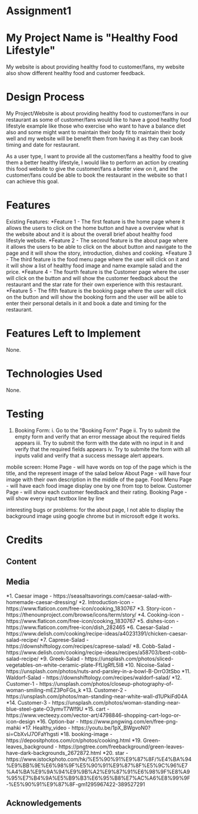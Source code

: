 # Assignment1
# My Project Name is "Healthy Food Lifestyle"
My website is about providing healthy food to customer/fans, my website also show different healthy food and customer feedback.

<h1>Design Process</h1>
My Project/Website is about providing healthy food to customer/fans in our restaurant as some of customer/fans would like to have a good healthy food lifestyle example like those who exercise who want to have a balance diet also and some might want to maintain their body fit to maintain their body well and my website will be benefit them from having it as they can book timing and date for restaurant.

As a user type, I want to provide all the customer/fans a healthy food to give them a better healthy lifestyle, I would like to perform an action by creating this food website to give the customer/fans a better view on it, and the customer/fans could be able to book the restaurant in the website so that I can achieve this goal.

<h1>Features</h1>
Existing Features:
*Feature 1 - The first feature is the home page where it allows the users to click on the home button and have a overview what is the website about and it is about the overall brief about healthy food lifestyle website.
*Feature 2 - The second feature is the about page where it allows the users to be able to click on the about button and navigate to the page and it will show the story, introduction, dishes and cooking.
*Feature 3 - The third feature is the food menu page where the user will click on it and it will show a list of healthy food image and name example salad and the price.
*Feature 4 - The fourth feature is the Customer page where the user will click on the button and will show the customer feedback about the restaurant and the star rate for their own experience with this restaurant.
*Feature 5 - The fifth feature is the booking page where the user will click on the button and will show the booking form and the user will be able to enter their personal details in it and book a date and timing for the restaurant.

<h1>Features Left to Implement</h1>
None.

# Technologies Used
None.

# Testing
1. Booking Form:
  i. Go to the "Booking Form" Page
 ii. Try to submit the empty form and verify that an error message about the required fields appears
iii. Try to submit the form with the date with no input in it and verify that the required fields appears
 iv. Try to submite the form with all inputs valid and verify that a success message alert appears.

 mobile screen:
 Home Page - will have words on top of the page which is the title, and the represent image of the salad below
 About Page - will have four image with their own description in the middle of the page.
 Food Menu Page - will have each food image display one by one from top to below.
 Customer Page - will show each customer feedback and their rating.
 Booking Page - will show every input textbox line by line

 interesting bugs or problems:
 for the about page, I not able to display the background image using google chrome but in microsoft edge it works.

# Credits
<h2>Content</h2>
<h2>Media</h2>
*1. Caesar image - https://seasaltsavorings.com/caesar-salad-with-homemade-caesar-dressing/
*2. Introduction-icon -  https://www.flaticon.com/free-icon/cooking_1830767
*3. Story-icon - https://thenounproject.com/browse/icons/term/story/
*4. Cooking-icon - https://www.flaticon.com/free-icon/cooking_1830767
*5. dishes-icon - https://www.flaticon.com/free-icon/dish_282465
*6. Caesar-Salad - https://www.delish.com/cooking/recipe-ideas/a40231391/chicken-caesar-salad-recipe/
*7. Caprese-Salad - https://downshiftology.com/recipes/caprese-salad/
*8. Cobb-Salad - https://www.delish.com/cooking/recipe-ideas/recipes/a58703/best-cobb-salad-recipe/
*9. Greek-Salad - https://unsplash.com/photos/sliced-vegetables-on-white-ceramic-plate-FfLlgRfL5l8
*10. Nicoise-Salad - https://unsplash.com/photos/nuts-and-parsley-in-a-bowl-B-DrrO3tSbo
*11. Waldorf-Salad - https://downshiftology.com/recipes/waldorf-salad/
*12. Customer-1 - https://unsplash.com/photos/closeup-photography-of-woman-smiling-mEZ3PoFGs_k
*13. Customer-2 - https://unsplash.com/photos/man-standing-near-white-wall-d1UPkiFd04A
*14. Customer-3 - https://unsplash.com/photos/woman-standing-near-blue-steel-gate-O3ymvT7Wf9U
*15. cart - https://www.vecteezy.com/vector-art/4798846-shopping-cart-logo-or-icon-design
*16. Option-bar - https://www.pngwing.com/en/free-png-mahki
*17. Healthy_video - https://youtu.be/1pX_BWgvoN0?si=CbXvIJ7OFaYhgsti
*18. booking-image - https://depositphotos.com/cn/photos/cooking.html
*19. Green-leaves_background - https://pngtree.com/freebackground/green-leaves-have-dark-backgrounds_2672872.html
*20. star - https://www.istockphoto.com/hk/%E5%90%91%E9%87%8F/%E4%BA%94%E9%BB%9E%E6%98%9F%E5%90%91%E9%87%8F%E5%9C%96%E7%A4%BA%E9%9A%94%E9%9B%A2%E9%87%91%E6%98%9F%E8%A9%95%E7%B4%9A%E5%B9%B3%E6%95%B8%E7%AC%A6%E8%99%9F-%E5%90%91%E9%87%8F-gm1295967422-389527291
<h2>Acknowledgements</h2>
